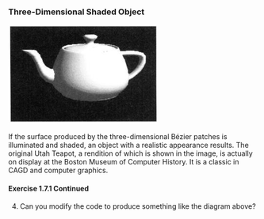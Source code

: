 ### Three-Dimensional Shaded Object

![1623197433743](.md/8/1623197433743.png)

If the surface produced by the three-dimensional Bézier patches is illuminated and shaded, an object with a realistic appearance results.  The original Utah Teapot, a rendition of which is shown in the image, is actually on display at the Boston Museum of Computer History.  It is a classic in CAGD and computer graphics.


#### Exercise 1.7.1 Continued

4. Can you modify the code to produce something like the diagram above?
